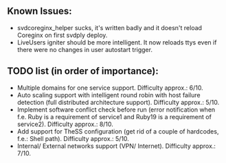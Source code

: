 ## Known Issues:
* svdcoreginx_helper sucks, it's written badly and it doesn't reload Coreginx on first svdply deploy.
* LiveUsers igniter should be more intelligent. It now reloads ttys even if there were no changes in user autostart trigger.

## TODO list (in order of importance):
* Multiple domains for one service support. Difficulty approx.: 6/10.
* Auto scaling support with intelligent round robin with host failure detection (full distributed architecture support). Difficulty approx.: 5/10.
* Implement software conflict check before run (error notification when f.e. Ruby is a requirement of service1 and Ruby19 is a requirement of service2). Difficulty approx.: 8/10.
* Add support for TheSS configuration (get rid of a couple of hardcodes, f.e.: Shell path). Difficulty approx.: 5/10.
* Internal/ External networks support (VPN/ Internet). Difficulty approx.: 7/10.
